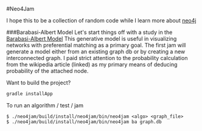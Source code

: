 #Neo4Jam

I hope this to be a collection of random code while I learn more about [neo4j](http://www.neo4j.com)

###Barabasi-Albert Model
Let's start things off with a study in the [Barabasi-Albert Model](http://en.wikipedia.org/wiki/Barab%C3%A1si%E2%80%93Albert_model)
This generative model is useful in visualizing networks with preferential matching as a primary goal.  The first jam will generate a model
either from an existing graph db or by creating a new interconnected graph.  I paid strict attention to the probability calculation from
the wikipedia article (linked) as my primary means of deducing probability of the attached node.

Want to build the project?
```bash
gradle installApp
```

To run an algorithm / test / jam
```
$ ./neo4jam/build/install/neo4jam/bin/neo4jam <algo> <graph_file>
$ ./neo4jam/build/install/neo4jam/bin/neo4jam ba graph.db
```

